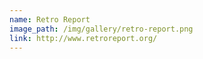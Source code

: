 ```yaml
---
name: Retro Report
image_path: /img/gallery/retro-report.png
link: http://www.retroreport.org/
---
```

